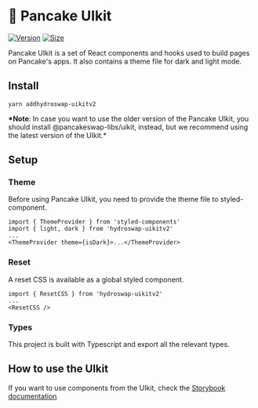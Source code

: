 # 🥞 Pancake UIkit

[![Version](https://img.shields.io/npm/v/hydroswap-uikitv2)](https://www.npmjs.com/package/hydroswap-uikitv2) [![Size](https://img.shields.io/bundlephobia/min/hydroswap-uikitv2)](https://www.npmjs.com/package/hydroswap-uikitv2)

Pancake UIkit is a set of React components and hooks used to build pages on Pancake's apps. It also contains a theme file for dark and light mode.

## Install

`yarn addhydroswap-uikitv2 `

**\*Note**: In case you want to use the older version of the Pancake UIkit, you should install @pancakeswap-libs/uikit, instead, but we recommend using the latest version of the UIkit.\*

## Setup

### Theme

Before using Pancake UIkit, you need to provide the theme file to styled-component.

```
import { ThemeProvider } from 'styled-components'
import { light, dark } from 'hydroswap-uikitv2'
...
<ThemeProvider theme={isDark}>...</ThemeProvider>
```

### Reset

A reset CSS is available as a global styled component.

```
import { ResetCSS } from 'hydroswap-uikitv2'
...
<ResetCSS />
```

### Types

This project is built with Typescript and export all the relevant types.

## How to use the UIkit

If you want to use components from the UIkit, check the [Storybook documentation](https://pancakeswap.github.io/pancake-uikit/)

